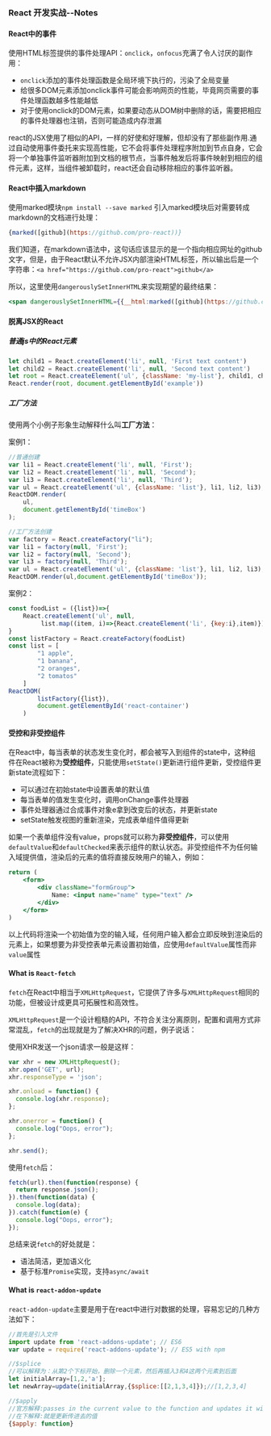 ### React 开发实战--Notes

#### React中的事件
使用HTML标签提供的事件处理API：`onclick`，`onfocus`充满了令人讨厌的副作用：
* `onclick`添加的事件处理函数是全局环境下执行的，污染了全局变量
* 给很多DOM元素添加onclick事件可能会影响网页的性能，毕竟网页需要的事件处理函数越多性能越低
* 对于使用onclick的DOM元素，如果要动态从DOM树中删除的话，需要把相应的事件处理器也注销，否则可能造成内存泄漏

react的JSX使用了相似的API，一样的好使和好理解，但却没有了那些副作用.通过自动使用事件委托来实现高性能，它不会将事件处理程序附加到节点自身，它会将一个单独事件监听器附加到文档的根节点，当事件触发后将事件映射到相应的组件元素，这样，当组件被卸载时，react还会自动移除相应的事件监听器。

#### React中插入markdown
使用marked模块`npm install --save marked`
引入marked模块后对需要转成markdown的文档进行处理：

```jsx
{marked([github](https://github.com/pro-react))}
```

我们知道，在markdown语法中，这句话应该显示的是一个指向相应网址的github文字，但是，由于React默认不允许JSX内部渲染HTML标签，所以输出后是一个字符串：`<a href="https://github.com/pro-react">github</a>`

所以，这里使用`dangerouslySetInnerHTML`来实现期望的最终结果：

```jsx
<span dangerouslySetInnerHTML={{__html:marked([github](https://github.com/pro-react))}}></span>
```

#### 脱离JSX的React

##### 普通js中的React元素

```jsx
let child1 = React.createElement('li', null, 'First text content')
let child2 = React.createElement('li', null, 'Second text content')
let root = React.createElement('ul', {className: 'my-list'}, child1, child2)
React.render(root, document.getElementById('example'))
```

##### 工厂方法

使用两个小例子形象生动解释什么叫**工厂方法**：

案例1：

```jsx
//普通创建
var li1 = React.createElement('li', null, 'First');  
var li2 = React.createElement('li', null, 'Second');  
var li3 = React.createElement('li', null, 'Third');  
var ul = React.createElement('ul', {className: 'list'}, li1, li2, li3);  
ReactDOM.render(  
    ul,  
    document.getElementById('timeBox')  
);

//工厂方法创建
var factory = React.createFactory("li");
var li1 = factory(null, 'First');
var li2 = factory(null, 'Second');  
var li3 = factory(null, 'Third');  
var ul = React.createElement('ul', {className: 'list'}, li1, li2, li3);  
ReactDOM.render(ul,document.getElementById('timeBox'));
```

案例2：

```jsx
const foodList = ({list})=>{
    React.createElement('ul', null, 
         list.map((item, i)=>{React.createElement('li', {key:i},item)}))
}
const listFactory = React.createFactory(foodList)
const list = [
        "1 apple",
        "1 banana",
        "2 oranges",
        "2 tomatos"
    ]
ReactDOM(
        listFactory({list}),
        document.getElementById('react-container')
    )
```

#### 受控和非受控组件

在React中，每当表单的状态发生变化时，都会被写入到组件的state中，这种组件在React被称为**受控组件**，只能使用`setState()`更新进行组件更新，受控组件更新state流程如下：

* 可以通过在初始state中设置表单的默认值
* 每当表单的值发生变化时，调用onChange事件处理器
* 事件处理器通过合成事件对象e拿到改变后的状态，并更新state
* setState触发视图的重新渲染，完成表单组件值得更新

如果一个表单组件没有value，props就可以称为**非受控组件**，可以使用`defaultValue`和`defaultChecked`来表示组件的默认状态。非受控组件不为任何输入域提供值，渲染后的元素的值将直接反映用户的输入，例如：

```jsx
return (
    <form>
    	<div className="formGroup">
        	Name: <input name="name" type="text" />
        </div>
    </form>
)
```

以上代码将渲染一个初始值为空的输入域，任何用户输入都会立即反映到渲染后的元素上，如果想要为非受控表单元素设置初始值，应使用`defaultValue`属性而非`value`属性

#### What is `React-fetch`

`fetch`在React中相当于`XMLHttpRequest`，它提供了许多与`XMLHttpRequest`相同的功能，但被设计成更具可拓展性和高效性。

`XMLHttpRequest`是一个设计粗糙的API，不符合关注分离原则，配置和调用方式非常混乱，`fetch`的出现就是为了解决XHR的问题，例子说话：

使用XHR发送一个json请求一般是这样：

```js
var xhr = new XMLHttpRequest();
xhr.open('GET', url);
xhr.responseType = 'json';

xhr.onload = function() {
  console.log(xhr.response);
};

xhr.onerror = function() {
  console.log("Oops, error");
};

xhr.send();
```

使用`fetch`后：

```jsx
fetch(url).then(function(response) {
  return response.json();
}).then(function(data) {
  console.log(data);
}).catch(function(e) {
  console.log("Oops, error");
});
```

总结来说`fetch`的好处就是：

* 语法简洁，更加语义化
* 基于标准`Promise`实现，支持`async/await`

#### What is `react-addon-update`
`react-addon-update`主要是用于在react中进行对数据的处理，容易忘记的几种方法如下：

```js
//首先是引入文件
import update from 'react-addons-update'; // ES6
var update = require('react-addons-update'); // ES5 with npm

//$splice
//可以解释为：从第2个下标开始，删除一个元素，然后再插入3和4这两个元素到后面
let initialArray=[1,2,'a'];
let newArray=update(initialArray,{$splice:[[2,1,3,4]});//[1,2,3,4]
```

```js
//$apply
//官方解释:passes in the current value to the function and updates it with the new returned value
//在下解释:就是更新传进去的值
{$apply: function}

```

